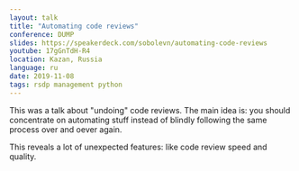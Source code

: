 ```yaml
---
layout: talk
title: "Automating code reviews"
conference: DUMP
slides: https://speakerdeck.com/sobolevn/automating-code-reviews
youtube: 17gGnTdH-R4
location: Kazan, Russia
language: ru
date: 2019-11-08
tags: rsdp management python
---
```


This was a talk about "undoing" code reviews.
The main idea is: you should concentrate on automating stuff instead of blindly following the same process over and oever again.

This reveals a lot of unexpected features: like code review speed and quality.
